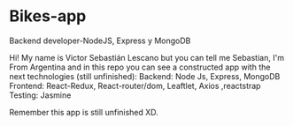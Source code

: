 # Bikes-app
Backend developer-NodeJS, Express y MongoDB 

Hi! My name is Victor Sebastián Lescano but you can tell me Sebastian, I'm From Argentina and in this repo you can see a constructed app with the next technologies 
(still unfinished): 
Backend: Node Js, Express, MongoDB
Frontend: React-Redux, React-router/dom, Leaftlet, Axios ,reactstrap 
Testing: Jasmine

Remember this app is still unfinished XD.
